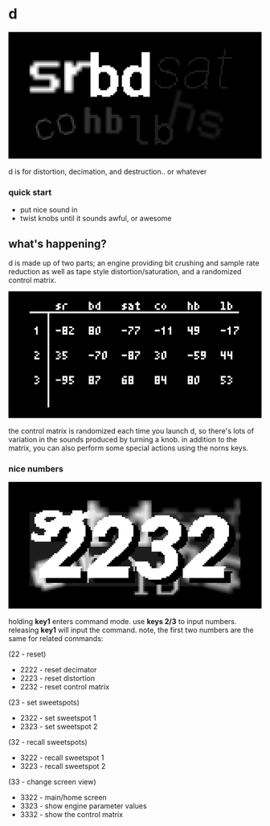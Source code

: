 # d
![d](assets/d1-m.png)

d is for distortion, decimation, and destruction.. or whatever

### quick start
* put nice sound in
* twist knobs until it sounds awful, or awesome


## what's happening?

d is made up of two parts; an engine providing bit crushing and sample rate reduction as well as tape style distortion/saturation, and a randomized control matrix.

![d](assets/matrix-m.png)

the control matrix is randomized each time you launch d, so there's lots of variation in the sounds produced by turning a knob. in addition to the matrix, you can also perform some special actions using the norns keys.

### nice numbers

![d](assets/command-m.png)

holding **key1** enters command mode. use **keys 2/3** to input numbers. releasing **key1** will input the command.
note, the first two numbers are the same for related commands:

(22 - reset)
* 2222 - reset decimator
* 2223 - reset distortion
* 2232 - reset control matrix

(23 - set sweetspots)
* 2322 - set sweetspot 1
* 2323 - set sweetspot 2

(32 - recall sweetspots)
* 3222 - recall sweetspot 1
* 3223 - recall sweetspot 2

(33 - change screen view)
* 3322 - main/home screen
* 3323 - show engine parameter values
* 3332 - show the control matrix
